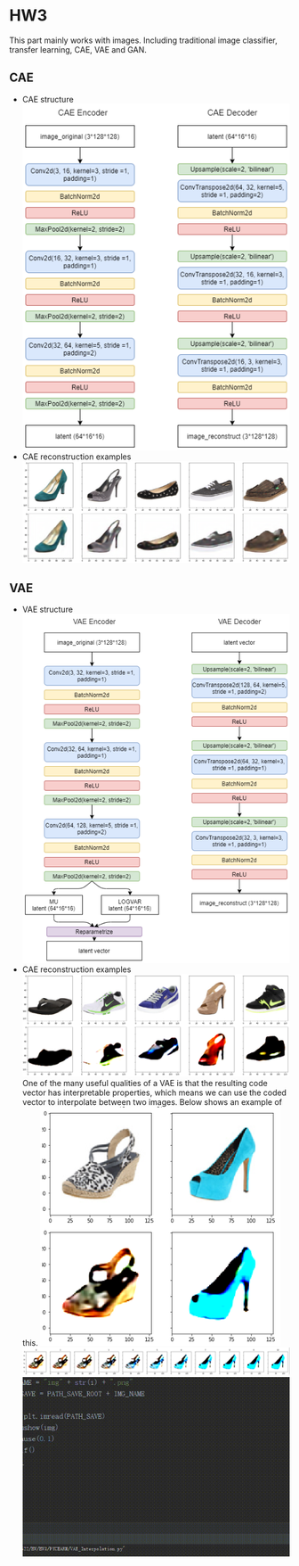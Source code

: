 # HW3
This part mainly works with images. Including traditional image classifier, transfer learning, CAE, VAE and GAN.
## CAE
* CAE structure
![](https://github.com/GuoyaoShen/DeepLearningRepo/blob/master/hw3/figs/CAE_structure.png "CAE Structure")
* CAE reconstruction examples
![](https://github.com/GuoyaoShen/DeepLearningRepo/blob/master/hw3/figs/CAE_reconstruction.png "CAE Reconstruction")
## VAE
* VAE structure
![](https://github.com/GuoyaoShen/DeepLearningRepo/blob/master/hw3/figs/VAE_structure.png "VAE Structure")
* CAE reconstruction examples
![](https://github.com/GuoyaoShen/DeepLearningRepo/blob/master/hw3/figs/VAE_reconstruction.png "VAE Reconstruction")
  One of the many useful qualities of a VAE is that the resulting code vector has interpretable properties, which
  means we can use the coded vector to interpolate between two images. Below shows an example of this.
![](https://github.com/GuoyaoShen/DeepLearningRepo/blob/master/hw3/figs/VAE_interpolation_eg.png "VAE Interpolation original images")
![](https://github.com/GuoyaoShen/DeepLearningRepo/blob/master/hw3/figs/VAE_interpolation.png "VAE Interpolation")
![demo](https://github.com/GuoyaoShen/DeepLearningRepo/blob/master/hw3/figs/VAE-Reconstruction-Interpolation.gif "VAE Interpolation demo")
